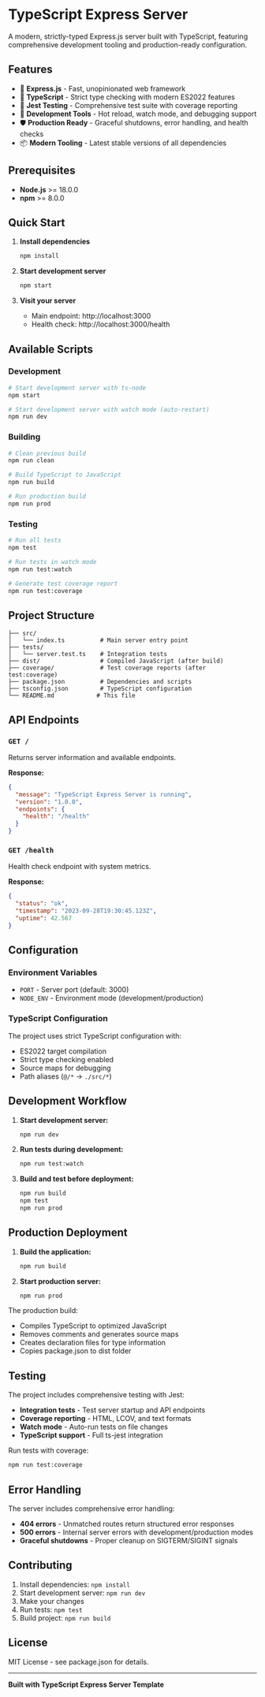# TypeScript Express Server

A modern, strictly-typed Express.js server built with TypeScript, featuring comprehensive development tooling and production-ready configuration.

## Features

- 🚀 **Express.js** - Fast, unopinionated web framework
- 📘 **TypeScript** - Strict type checking with modern ES2022 features
- 🧪 **Jest Testing** - Comprehensive test suite with coverage reporting
- 🔧 **Development Tools** - Hot reload, watch mode, and debugging support
- 🛡️ **Production Ready** - Graceful shutdowns, error handling, and health checks
- 📦 **Modern Tooling** - Latest stable versions of all dependencies

## Prerequisites

- **Node.js** >= 18.0.0
- **npm** >= 8.0.0

## Quick Start

1. **Install dependencies**
   ```bash
   npm install
   ```

2. **Start development server**
   ```bash
   npm start
   ```

3. **Visit your server**
   - Main endpoint: http://localhost:3000
   - Health check: http://localhost:3000/health

## Available Scripts

### Development

```bash
# Start development server with ts-node
npm start

# Start development server with watch mode (auto-restart)
npm run dev
```

### Building

```bash
# Clean previous build
npm run clean

# Build TypeScript to JavaScript
npm run build

# Run production build
npm run prod
```

### Testing

```bash
# Run all tests
npm test

# Run tests in watch mode
npm run test:watch

# Generate test coverage report
npm run test:coverage
```

## Project Structure

```
├── src/
│   └── index.ts          # Main server entry point
├── tests/
│   └── server.test.ts    # Integration tests
├── dist/                 # Compiled JavaScript (after build)
├── coverage/             # Test coverage reports (after test:coverage)
├── package.json          # Dependencies and scripts
├── tsconfig.json         # TypeScript configuration
└── README.md            # This file
```

## API Endpoints

### `GET /`
Returns server information and available endpoints.

**Response:**
```json
{
  "message": "TypeScript Express Server is running",
  "version": "1.0.0",
  "endpoints": {
    "health": "/health"
  }
}
```

### `GET /health`
Health check endpoint with system metrics.

**Response:**
```json
{
  "status": "ok",
  "timestamp": "2023-09-28T19:30:45.123Z",
  "uptime": 42.567
}
```

## Configuration

### Environment Variables

- `PORT` - Server port (default: 3000)
- `NODE_ENV` - Environment mode (development/production)

### TypeScript Configuration

The project uses strict TypeScript configuration with:
- ES2022 target compilation
- Strict type checking enabled
- Source maps for debugging
- Path aliases (`@/*` → `./src/*`)

## Development Workflow

1. **Start development server:**
   ```bash
   npm run dev
   ```

2. **Run tests during development:**
   ```bash
   npm run test:watch
   ```

3. **Build and test before deployment:**
   ```bash
   npm run build
   npm test
   npm run prod
   ```

## Production Deployment

1. **Build the application:**
   ```bash
   npm run build
   ```

2. **Start production server:**
   ```bash
   npm run prod
   ```

The production build:
- Compiles TypeScript to optimized JavaScript
- Removes comments and generates source maps
- Creates declaration files for type information
- Copies package.json to dist folder

## Testing

The project includes comprehensive testing with Jest:

- **Integration tests** - Test server startup and API endpoints
- **Coverage reporting** - HTML, LCOV, and text formats
- **Watch mode** - Auto-run tests on file changes
- **TypeScript support** - Full ts-jest integration

Run tests with coverage:
```bash
npm run test:coverage
```

## Error Handling

The server includes comprehensive error handling:
- **404 errors** - Unmatched routes return structured error responses
- **500 errors** - Internal server errors with development/production modes
- **Graceful shutdowns** - Proper cleanup on SIGTERM/SIGINT signals

## Contributing

1. Install dependencies: `npm install`
2. Start development server: `npm run dev`
3. Make your changes
4. Run tests: `npm test`
5. Build project: `npm run build`

## License

MIT License - see package.json for details.

---

**Built with TypeScript Express Server Template**